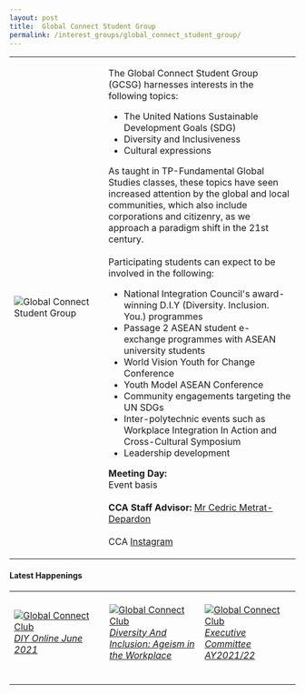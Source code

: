 ```yaml
---
layout: post
title:  Global Connect Student Group
permalink: /interest_groups/global_connect_student_group/
---
```


<div>
    <table>
        <tr>
            <td style="width:33%"><image src="{{site.baseurl}}/images/CCA_global_connect_student_group.jpg" style="display:block;margin-left:auto;margin-right:auto;" alt="Global Connect Student Group"></image></td>
            <td>
                <p>
                    The Global Connect Student Group (GCSG) harnesses interests in the following topics:<br>
                </p>
                    <ul>
                        <li>The United Nations Sustainable Development Goals (SDG)</li>
                        <li>Diversity and Inclusiveness</li>
                        <li>Cultural expressions</li>
                    </ul>
                <p>
                    As taught in TP-Fundamental Global Studies classes, these topics have seen increased attention by the global and local communities, which also include corporations and citizenry, as we approach a paradigm shift in the 21st century.<br>
                    <br>
                    Participating students can expect to be involved in the following:<br>
                </p>
                    <ul>
                        <li>National Integration Council's award-winning D.I.Y (Diversity. Inclusion. You.) programmes</li>
                        <li>Passage 2 ASEAN student e-exchange programmes with ASEAN university students</li>
                        <li>World Vision Youth for Change Conference</li>
                        <li>Youth Model ASEAN Conference</li>
                        <li>Community engagements targeting the UN SDGs</li>
                        <li>Inter-polytechnic events such as Workplace Integration In Action and Cross-Cultural Symposium</li>
                        <li>Leadership development</li>
                    </ul>
                <p>
                    <b>Meeting Day:</b><br>
                    Event basis<br>
                    <br>
                    <b>CCA Staff Advisor:</b> <a href="mailto:metrat@tp.edu.sg">Mr Cedric Metrat-Depardon</a><br>
                    <br>
                    CCA <a href="https://www.instagram.com/TP.GCSG">Instagram</a>
                </p>
            </td>
        </tr>
    </table>
</div>

#### Latest Happenings

<table>
    <tr>
        <td style="width:33%"><br>
            <a href="https://www.instagram.com/p/CPF_06nntYu/">
                <image src="{{site.baseurl}}/images/CCA-gcsg-ig4.png" style="display:block;margin-left:auto;margin-right:auto;" alt="Global Connect Club">
                <h6 style="margin-top:0%">DIY Online June 2021</h6>
                </image>
            </a>
        </td>
        <td style="width:33%"><br>
            <a href="https://www.instagram.com/p/COh9-yuH04S/">
                <image src="{{site.baseurl}}/images/CCA-gcsg-ig5.png" style="display:block;margin-left:auto;margin-right:auto;" alt="Global Connect Club">
                <h6 style="margin-top:0%">Diversity And Inclusion: Ageism in the Workplace</h6>
                </image>
            </a>
        </td>
        <td style="width:33%"><br>
            <a href="https://www.instagram.com/p/COac1VDHny8/">
                <image src="{{site.baseurl}}/images/CCA-gcsg-ig6.png" style="display:block;margin-left:auto;margin-right:auto;" alt="Global Connect Club">
                <h6 style="margin-top:0%">Executive Committee AY2021/22</h6>    
                </image>
            </a>
        </td>
    </tr>
</table>
